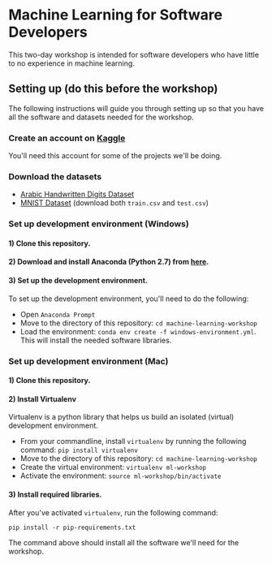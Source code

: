 # Machine Learning for Software Developers

This two-day workshop is intended for software developers who have little to no experience in machine learning.

## Setting up (do this before the workshop)

The following instructions will guide you through setting up so that you have all the software and datasets needed for the workshop.

### Create an account on [Kaggle](https://www.kaggle.com/)
You'll need this account for some of the projects we'll be doing.

### Download the datasets
- [Arabic Handwritten Digits Dataset](https://www.kaggle.com/mloey1/ahdd1)
- [MNIST Dataset](https://www.kaggle.com/c/digit-recognizer/data) (download both `train.csv` and `test.csv`)

### Set up development environment (Windows)

#### 1) Clone this repository.

#### 2) Download and install Anaconda (Python 2.7) from [here](https://www.continuum.io/downloads).

#### 3) Set up the development environment.
To set up the development environment, you'll need to do the following:
- Open `Anaconda Prompt`
- Move to the directory of this repository: `cd machine-learning-workshop`
- Load the environment: `conda env create -f windows-environment.yml`. This will install the needed software libraries.

### Set up development environment (Mac)

#### 1) Clone this repository.

#### 2) Install Virtualenv
Virtualenv is a python library that helps us build an isolated (virtual) development environment.

- From your commandline, install `virtualenv` by running the following command: `pip install virtualenv`
- Move to the directory of this repository: `cd machine-learning-workshop`
- Create the virtual environment: `virtualenv ml-workshop`
- Activate the environment: `source ml-workshop/bin/activate`

#### 3) Install required libraries.
After you've activated `virtualenv`, run the following command:

`pip install -r pip-requirements.txt`

The command above should install all the software we'll need for the workshop.
